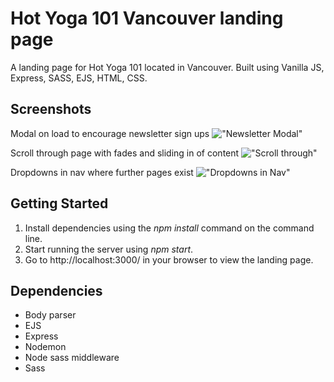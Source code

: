 # Hot Yoga 101 Vancouver landing page

A landing page for Hot Yoga 101 located in Vancouver. Built using Vanilla JS, Express, SASS, EJS, HTML, CSS.

## Screenshots
Modal on load to encourage newsletter sign ups
!["Newsletter Modal"](https://github.com/negamiri/hotyoga-landingpage/blob/master/public/assets/newsletter-modal.gif?raw=true)

Scroll through page with fades and sliding in of content
!["Scroll through"](https://github.com/negamiri/hotyoga-landingpage/blob/master/public/assets/scroll-through.gif?raw=true)

Dropdowns in nav where further pages exist
!["Dropdowns in Nav"](https://github.com/negamiri/hotyoga-landingpage/blob/master/public/assets/nav-dropdown.gif?raw=true)


## Getting Started
1. Install dependencies using the *npm install* command on the command line.
2. Start running the server using *npm start*.
3. Go to http://localhost:3000/ in your browser to view the landing page.

## Dependencies
* Body parser
* EJS
* Express
* Nodemon
* Node sass middleware
* Sass